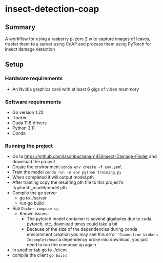 # insect-detection-coap

## Summary
A workflow for using a rasberry pi zero 2 w to capture images of leaves, trasfer them to a server using CoAP and process them using PyTorch for insect damage detection

## Setup 
### Hardware requirements
- An Nvidia graphics card with at least 6 gigs of video memmory

### Software requirements
- Go version 1.22 
- Docker
- Cuda 11.8 drivers
- Python 3.11
- Conda

### Running the project
- Go to https://github.com/jasonbuchanan145/Insect-Damage-Finder and download the project
- Create the environment ```conda env create -f env.yaml```
- Train the model ```conda run -n env python training.py```
- When completed it will output model.pth
- After training copy the resulting pth file to this project's ./pytorch_model/model.pth
- Compile the go server
    - go to ./server
    - run go build
- Run ```Docker-compose up```
    - Known issues:
        - The pytorch model container is several gigabytes due to cuda, pytorch, etc, download times could take a bit
        - Because of the size of the dependencies during conda enviornment creation you may see this error ```'Connection broken: IncompleteRead``` a dependency broke mid download, you just need to run the compose up again
- In another tab go to ./client
- compile the client `go build`

